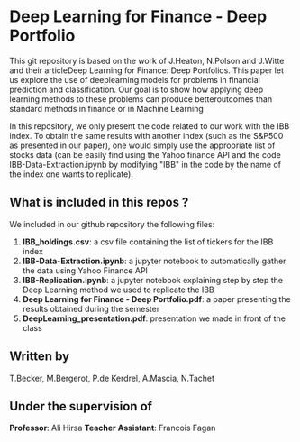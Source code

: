 # Deep Learning for Finance - Deep Portfolio

This git repository is based on the work of J.Heaton, N.Polson and J.Witte and their articleDeep Learning for Finance: Deep Portfolios.  This paper let us explore the use of deeplearning  models  for  problems  in  financial  prediction  and  classification.   Our  goal  is to  show  how  applying  deep  learning  methods  to  these  problems  can  produce  betteroutcomes than standard methods in finance or in Machine Learning

In this repository, we only present the code related to our work with the IBB index. To obtain the same results with another index (such as the S&P500 as presented in our paper), one would simply use the appropriate list of stocks data (can be easily find using the Yahoo finance API and the code IBB-Data-Extraction.ipynb by modifying "IBB" in the code by the name of the index one wants to replicate).

## What is included in this repos ?
We included in our github repository the following files:
1. **IBB_holdings.csv**: a csv file containing the list of tickers for the IBB index
2. **IBB-Data-Extraction.ipynb**: a jupyter notebook to automatically gather the data using Yahoo Finance API
3. **IBB-Replication.ipynb**: a jupyter notebook explaining step by step the Deep Learning method we used to replicate the IBB
4. **Deep Learning for Finance - Deep Portfolio.pdf**: a paper presenting the results obtained during the semester
5. **DeepLearning_presentation.pdf**: presentation we made in front of the class



## Written by 
T.Becker, M.Bergerot, P.de Kerdrel, A.Mascia, N.Tachet
## Under the supervision of 
**Professor**:  Ali Hirsa
**Teacher Assistant**:  Francois Fagan
